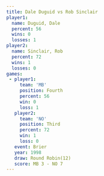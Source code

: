 ```yaml
---
title: Dale Duguid vs Rob Sinclair
player1:             
  name: Duguid, Dale 
  percent: 56        
  wins: 0            
  losses: 1          
player2:             
  name: Sinclair, Rob
  percent: 72        
  wins: 1            
  losses: 0          
games:
 - player1:          
     team: 'MB'      
     position: Fourth
     percent: 56     
     win: 0          
     loss: 1         
   player2:         
     team: 'NO'     
     position: Third
     percent: 72    
     win: 1         
     loss: 0        
   event: Brier         
   year: 1998           
   draw: Round Robin(12)
   score: MB 3 - NO 7   
---
```

